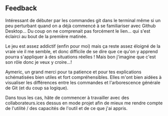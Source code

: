 ## Feedback

Intéressant de débuter par les commandes git dans le terminal même si un peu perturbant quand on a déjà commencé à se familiariser avec Github Desktop... Du coup on ne comprenait pas forcément le lien... qui s'est éclairci au bout de la première matinée.

Le jeu est assez addictif (enfin pour moi) mais ça reste assez éloigné de la vraie vie il me semble, et donc difficile de se dire que ce qu'on y apprend pourra s'appliquer à des situations réelles ! Mais bon j'imagine que c'est son rôle donc je veux y croire...!

Aymeric, un grand merci pour ta patience et pour tes explications schématisées bien utiles et fort compréhensibles. Elles m'ont bien aidées à visualiser les différences entre les commandes et l'arborescence générale de Git (et du coup sa logique).

Dans tous les cas, hâte de commencer à travailler avec des collaborateurs.ices dessus en mode projet afin de mieux me rendre compte de l'utilité / des capacités de l'outil et de ce que j'ai appris.
